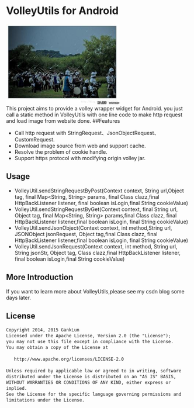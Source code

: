 ﻿# VolleyUtils for Android
![Screenshot](https://raw.githubusercontent.com/GankLun/VolleyUtils/master/volley.jpg)  
This project aims to provide a volley wrapper widget for Android. you just call a static method in VolleyUtils with one line code to make  http request and load image from website done.
##Features  
* Call http request with StringRequest、JsonObjectRequest、CustomRequest.  
* Download image source from web and support cache.  
* Resolve the problem of cookie handle.  
* Support https protocol with modifying origin volley jar.

## Usage 
* VolleyUtil.sendStringRequestByPost(Context context, String url,Object tag, final Map<String, String> params, final Class<T> clazz,final HttpBackListener<T> listener, final boolean isLogin,final String cookieValue)
* VolleyUtil.sendStringRequestByGet(Context context,	final String url, Object tag, final Map<String, String> params,final Class<T> clazz, final HttpBackListener<T> listener,final boolean isLogin, final String cookieValue)
* VolleyUtil.sendJsonObject(Context context, int method,String url, JSONObject jsonRequest, Object tag,final Class<T> clazz, final HttpBackListener<T> listener,final boolean isLogin, final String cookieValue)
* VolleyUtil.sendJsonRequest(Context context, int method,	String url, String jsonStr, Object tag, Class<T> clazz,final HttpBackListener<T> listener, final boolean isLogin,final String cookieValue)  

## More Introduction  
If you want to learn more about VolleyUtils,please see my csdn blog some days later.  
## License     
    Copyright 2014, 2015 GankLun
    Licensed under the Apache License, Version 2.0 (the "License");
    you may not use this file except in compliance with the License.
    You may obtain a copy of the License at

       http://www.apache.org/licenses/LICENSE-2.0

    Unless required by applicable law or agreed to in writing, software
    distributed under the License is distributed on an "AS IS" BASIS,
    WITHOUT WARRANTIES OR CONDITIONS OF ANY KIND, either express or implied.
    See the License for the specific language governing permissions and
    limitations under the License.



 
